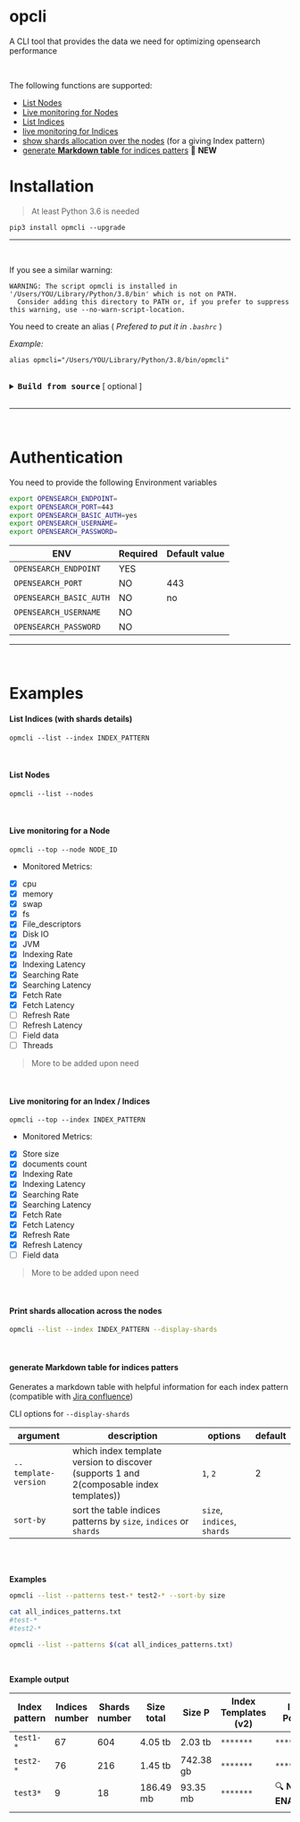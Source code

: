 # opcli

A CLI tool that provides the data we need for optimizing opensearch performance

<br>

The following functions are supported:
- [List Nodes](#list-nodes)
- [Live monitoring for Nodes](#node-top)
- [List Indices](#list-indices)
- [live monitoring for Indices](#top-index)
- [show shards allocation over the nodes](#shards-allocation) (for a giving Index pattern)
- [generate **Markdown table** for indices patters](#indices-patterns) 🎉 **NEW**


# Installation

> At least Python 3.6 is needed

```
pip3 install opmcli --upgrade
```

---

<br>

If you see a similar warning:
```
WARNING: The script opmcli is installed in '/Users/YOU/Library/Python/3.8/bin' which is not on PATH.
  Consider adding this directory to PATH or, if you prefer to suppress this warning, use --no-warn-script-location.
```

You need to create an alias ( _Prefered to put it in `.bashrc`_ )

_Example:_

```
alias opmcli="/Users/YOU/Library/Python/3.8/bin/opmcli"
```

<br>

<details>
    <summary>
        <b style="font-size:17px"> <code>Build from source</code></b> [ optional ]
    </summary>
    <br>

``` bash
python setup.py sdist bdist_wheel

mv dist/opmcli-0.0.1-py2-none-any.whl dist/opmcli-0.0.1-py36-none-any.whl

pip3 install dist/opmcli-0.0.1-py36-none-any.whl
```

<br>  
</details>

<br>



---

<br>

# Authentication

You need to provide the following Environment variables

```bash
export OPENSEARCH_ENDPOINT=
export OPENSEARCH_PORT=443
export OPENSEARCH_BASIC_AUTH=yes
export OPENSEARCH_USERNAME=
export OPENSEARCH_PASSWORD=
```

| ENV                       | Required | Default value |
| --------------------------- | ---------- | --------------- |
| `OPENSEARCH_ENDPOINT`   | YES      |               |
| `OPENSEARCH_PORT`       | NO      | 443           |
| `OPENSEARCH_BASIC_AUTH` | NO       | no            |
| `OPENSEARCH_USERNAME`   | NO       |               |
| `OPENSEARCH_PASSWORD`   | NO       |               |


---

<br>

# Examples


#### List Indices (with shards details)
<a id=list-indices></a>


```
opmcli --list --index INDEX_PATTERN
```

<br>

#### List Nodes
<a id=list-nodes></a>


```
opmcli --list --nodes
```

<br>

#### Live monitoring for a Node
<a id=node-top></a>


```
opmcli --top --node NODE_ID
```

- Monitored Metrics:
- [x] cpu
- [x] memory
- [x] swap
- [x] fs
- [x] File_descriptors
- [x] Disk IO
- [x] JVM
- [x] Indexing Rate
- [x] Indexing Latency
- [x] Searching Rate
- [x] Searching Latency
- [x] Fetch Rate
- [x] Fetch Latency
- [ ] Refresh Rate
- [ ] Refresh Latency
- [ ] Field data
- [ ] Threads

> More to be added upon need



<br>

#### Live monitoring for an Index / Indices
<a id=top-index></a>


```
opmcli --top --index INDEX_PATTERN
```

- Monitored Metrics:
- [x] Store size
- [x] documents count
- [x] Indexing Rate
- [x] Indexing Latency
- [x] Searching Rate
- [x] Searching Latency
- [x] Fetch Rate
- [x] Fetch Latency
- [x] Refresh Rate
- [x] Refresh Latency
- [ ] Field data

> More to be added upon need


<br>

#### Print shards allocation across the nodes
<a id=shards-allocation></a>


```bash
opmcli --list --index INDEX_PATTERN --display-shards
```

<br>

#### generate **Markdown table** for indices patters
<a id=indices-patterns></a>

Generates a markdown table with helpful information for each index pattern (compatible with [Jira confluence](https://www.atlassian.com/software/confluence))


CLI options for `--display-shards`

| argument             | description                                                  | options                     | default |
| -------------------- | ------------------------------------------------------------ | --------------------------- | ------- |
| `--template-version` | which index template version to discover (supports 1 and 2(composable index templates)) | `1`, `2`                    | 2       |
| `sort-by`            | sort the table indices patterns by `size`, `indices` or `shards` | `size`, `indices`, `shards` |         |


<br>
<br>

**Examples**

```bash
opmcli --list --patterns test-* test2-* --sort-by size
```

```bash
cat all_indices_patterns.txt
#test-*
#test2-*

opmcli --list --patterns $(cat all_indices_patterns.txt)
```


<br>

**Example output**

| **Index pattern** | **Indices number** | **Shards number** | **Size total** | **Size P** | **Index Templates** (v2) | **ISM Policy**    | **Comment** |
| ----------------- | ------------------ | ----------------- | -------------- | ---------- | ------------------------ | ----------------- | ----------- |
| `test1-*`         | 67                 | 604               | 4.05 tb        | 2.03 tb    | `*******`                | `*******`         |             |
| `test2-*`         | 76                 | 216               | 1.45 tb        | 742.38 gb  | `*******`                | `*******`         |             |
| `test3*`          | 9                  | 18                | 186.49 mb      | 93.35 mb   | `*******`                | 🔍 **NOT ENABLED** |             |
|                   |                    |                   |                |            |                          |                   |             |





